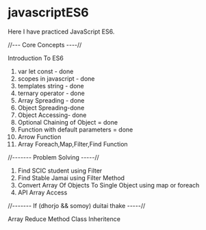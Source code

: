 # javascriptES6
Here I have practiced JavaScript ES6.

//--- Core Concepts ----//

Introduction To ES6
1. var let const - done
2. scopes in javascript - done
3. templates string - done
4. ternary operator - done
5. Array Spreading - done
6. Object Spreading-done
7. Object Accessing- done
8. Optional Chaining of Object = done
9. Function with default parameters = done
10. Arrow Function
11. Array Foreach,Map,Filter,Find Function



//------- Problem Solving -----//

1. Find SCIC student using Filter
2. Find Stable Jamai using Filter Method
3. Convert Array Of Objects To Single Object using map or foreach
4. API Array Access


//------- If (dhorjo && somoy) duitai thake -----//

  Array Reduce Method
  Class 
  Inheritence
